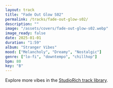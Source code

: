 ```yaml
---
layout: track
title: "Fade Out Glow S02"
permalink: /tracks/fade-out-glow-s02/
description: ""
image: "/assets/covers/fade-out-glow-s02.webp"
image_ready: false
date: 2025-01-01
duration: "1:59"
album: "Stranger Vibes"
mood: ["Melancholy", "Dreamy", "Nostalgic"]
genre: ["lo-fi", "downtempo", "chillhop"]
bpm: 80
key: "B"
---
```


Explore more vibes in the [StudioRich track library](/tracks/).
